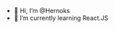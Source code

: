 - 👋 Hi, I’m @Hernoks
- 🌱 I’m currently learning React.JS

<!---
Hernoks/Hernoks is a ✨ special ✨ repository because its `README.md` (this file) appears on your GitHub profile.
You can click the Preview link to take a look at your changes.
--->
